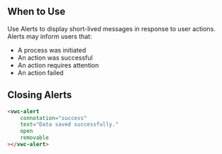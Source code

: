 ## When to Use

Use Alerts to display short-lived messages in response to user actions. Alerts may inform users that:

- A process was initiated
- An action was successful
- An action requires attention
- An action failed

## Closing Alerts

<docs-do-dont>
<docs-do slot="description" headline="Provide the close button" caption="The close button allows users to dismiss the Alert to access content behind it.">

```html preview example 100px
<vwc-alert
	connotation="success"
	text="Data saved successfully."
	open
	removable
></vwc-alert>
```

</docs-do>

<docs-do dont headline="Don't automatically close interactive Alerts" caption="Users with disabilities may need more time to interact with the Alert.">
</docs-do>
</docs-do-dont>
